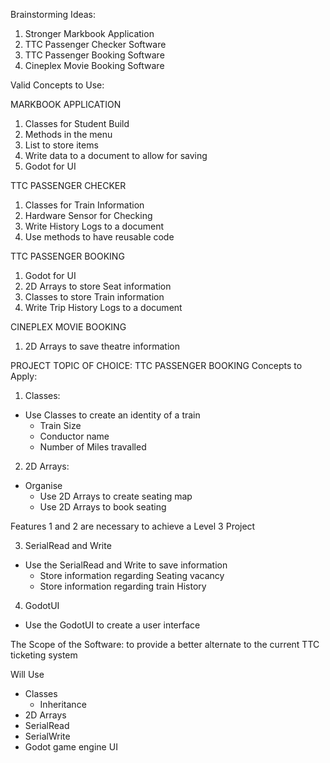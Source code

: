 Brainstorming Ideas:
1. Stronger Markbook Application
2. TTC Passenger Checker Software
3. TTC Passenger Booking Software
4. Cineplex Movie Booking Software

Valid Concepts to Use:

  MARKBOOK APPLICATION
1. Classes for Student Build
2. Methods in the menu
3. List to store items
5. Write data to a document to allow for saving
6. Godot for UI

  TTC PASSENGER CHECKER
1. Classes for Train Information
2. Hardware Sensor for Checking
3. Write History Logs to a document
4. Use methods to have reusable code

  TTC PASSENGER BOOKING
1. Godot for UI
2. 2D Arrays to store Seat information
3. Classes to store Train information
4. Write Trip History Logs to a document

  CINEPLEX MOVIE BOOKING
1. 2D Arrays to save theatre information


PROJECT TOPIC OF CHOICE: TTC PASSENGER BOOKING
Concepts to Apply:
1. Classes:
- Use Classes to create an identity of a train
  - Train Size
  - Conductor name
  - Number of Miles travalled

2. 2D Arrays:
- Organise 
  - Use 2D Arrays to create seating map
  - Use 2D Arrays to book seating

Features 1 and 2 are necessary to achieve a Level 3 Project

3. SerialRead and Write
- Use the SerialRead and Write to save information
  - Store information regarding Seating vacancy
  - Store information regarding train History

4. GodotUI
- Use the GodotUI to create a user interface

The Scope of the Software:
 to provide a better alternate to the current TTC ticketing system
 
 Will Use
- Classes
  - Inheritance
- 2D Arrays
- SerialRead
- SerialWrite
- Godot game engine UI
